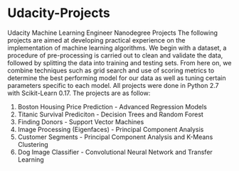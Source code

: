 # Udacity-Projects
Udacity Machine Learning Engineer Nanodegree Projects
The following projects are aimed at developing practical experience on the implementation of machine learning algorithms. We begin with a dataset, a procedure of pre-processing is carried out to clean and validate the data, followed by splitting the data into training and testing sets. From here on, we combine techniques such as grid search and use of scoring metrics to determine the best performing model for our data as well as tuning certain parameters specific to each model. All projects were done in Python 2.7 with Scikit-Learn 0.17. The projects are as follow:
1) Boston Housing Price Prediction - Advanced Regression Models
2) Titanic Survival Prediciton - Decision Trees and Random Forest
3) Finding Donors - Support Vector Machines
4) Image Processing (Eigenfaces) - Principal Component Analysis
5) Customer Segments - Principal Component Analysis and K-Means Clustering
6) Dog Image Classifier - Convolutional Neural Network and Transfer Learning

